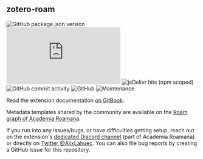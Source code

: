 ## zotero-roam
 
![GitHub package.json version](https://img.shields.io/github/package-json/v/greenmeen/zotero-roam?style=flat-square)
![File size in bytes for zoteroRoam.min.js](https://img.shields.io/github/size/greenmeen/zotero-roam/dist/zoteroRoam.min.js?label=size%20%28minified%29&style=flat-square)
![jsDelivr hits (npm scoped)](https://img.shields.io/jsdelivr/npm/hm/@alixlahuec/zotero-roam?style=flat-square)
![GitHub commit activity](https://img.shields.io/github/commit-activity/w/greenmeen/zotero-roam)
![GitHub](https://img.shields.io/github/license/greenmeen/zotero-roam)
![Maintenance](https://img.shields.io/maintenance/yes/2022?style=flat-square)

Read the extension documentation [on GitBook](https://app.gitbook.com/@alix-lahuec/s/zotero-roam/). 

Metadata templates shared by the community are available on the [Roam graph of Academia Roamana](https://roamresearch.com/#/app/AcademiaRoamana/page/pJvpz2sln). 

If you run into any issues/bugs, or have difficulties getting setup, reach out on the extension's [dedicated Discord channel](https://discord.com/invite/NkAjrm7Xpw) (part of Academia Roamana) or directly on [Twitter @AlixLahuec](https://twitter.com/AlixLahuec). You can also file bug reports by creating a GitHub issue for this repository.
